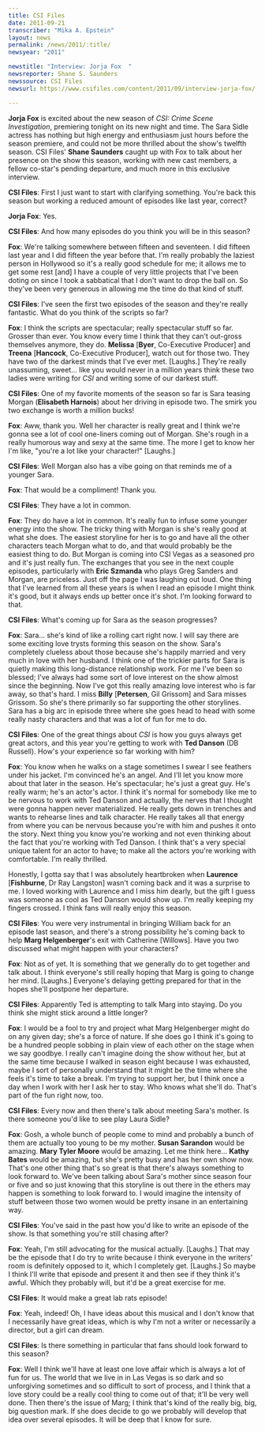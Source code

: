 ```yaml
---
title: CSI Files
date: 2011-09-21
transcriber: "Mika A. Epstein"
layout: news
permalink: /news/2011/:title/
newsyear: "2011"

newstitle: "Interview: Jorja Fox  "
newsreporter: Shane S. Saunders
newssource: CSI Files
newsurl: https://www.csifiles.com/content/2011/09/interview-jorja-fox/

---
```


**Jorja Fox** is excited about the new season of *CSI: Crime Scene Investigation*, premiering tonight on its new night and time. The Sara Sidle actress has nothing but high energy and enthusiasm just hours before the season premiere, and could not be more thrilled about the show's twelfth season. CSI Files' **Shane Saunders** caught up with Fox to talk about her presence on the show this season, working with new cast members, a fellow co-star's pending departure, and much more in this exclusive interview.

**CSI Files**: First I just want to start with clarifying something. You're back this season but working a reduced amount of episodes like last year, correct?

**Jorja Fox**: Yes.

**CSI Files**: And how many episodes do you think you will be in this season?

**Fox**: We're talking somewhere between fifteen and seventeen. I did fifteen last year and I did fifteen the year before that. I'm really probably the laziest person in Hollywood so it's a really good schedule for me; it allows me to get some rest [and] I have a couple of very little projects that I've been doting on since I took a sabbatical that I don't want to drop the ball on. So they've been very generous in allowing me the time do that kind of stuff.

**CSI Files**: I've seen the first two episodes of the season and they're really fantastic. What do you think of the scripts so far?

**Fox**: I think the scripts are spectacular; really spectacular stuff so far. Grosser than ever. You know every time I think that they can't out-gross themselves anymore, they do. **Melissa** [**Byer**, Co-Executive Producer] and **Treena** [**Hancock**, Co-Executive Producer], watch out for those two. They have two of the darkest minds that I've ever met. [Laughs.] They're really unassuming, sweet... like you would never in a million years think these two ladies were writing for *CSI* and writing some of our darkest stuff.

**CSI Files**: One of my favorite moments of the season so far is Sara teasing Morgan (**Elisabeth Harnois**) about her driving in episode two. The smirk you two exchange is worth a million bucks!

**Fox**: Aww, thank you. Well her character is really great and I think we're gonna see a lot of cool one-liners coming out of Morgan. She's rough in a really humorous way and sexy at the same time. The more I get to know her I'm like, "you're a lot like your character!" [Laughs.]

**CSI Files**: Well Morgan also has a vibe going on that reminds me of a younger Sara.

**Fox**: That would be a compliment! Thank you.

**CSI Files**: They have a lot in common.

**Fox**: They do have a lot in common. It's really fun to infuse some younger energy into the show. The tricky thing with Morgan is she's really good at what she does. The easiest storyline for her is to go and have all the other characters teach Morgan what to do, and that would probably be the easiest thing to do. But Morgan is coming into CSI Vegas as a seasoned pro and it's just really fun. The exchanges that you see in the next couple episodes, particularly with **Eric Szmanda** who plays Greg Sanders and Morgan, are priceless. Just off the page I was laughing out loud. One thing that I've learned from all these years is when I read an episode I might think it's good, but it always ends up better once it's shot. I'm looking forward to that.

**CSI Files**: What's coming up for Sara as the season progresses?

**Fox**: Sara... she's kind of like a rolling cart right now. I will say there are some exciting love trysts forming this season on the show. Sara's completely clueless about those because she's happily married and very much in love with her husband. I think one of the trickier parts for Sara is quietly making this long-distance relationship work. For me I've been so blessed; I've always had some sort of love interest on the show almost since the beginning. Now I've got this really amazing love interest who is far away, so that's hard. I miss **Billy** [**Petersen**, Gil Grissom] and Sara misses Grissom. So she's there primarily so far supporting the other storylines. Sara has a big arc in episode three where she goes head to head with some really nasty characters and that was a lot of fun for me to do.

**CSI Files**: One of the great things about *CSI* is how you guys always get great actors, and this year you're getting to work with **Ted Danson** (DB Russell). How's your experience so far working with him?

**Fox**: You know when he walks on a stage sometimes I swear I see feathers under his jacket. I'm convinced he's an angel. And I'll let you know more about that later in the season. He's spectacular; he's just a great guy. He's really warm; he's an actor's actor. I think it's normal for somebody like me to be nervous to work with Ted Danson and actually, the nerves that I thought were gonna happen never materialized. He really gets down in trenches and wants to rehearse lines and talk character. He really takes all that energy from where you can be nervous because you're with him and pushes it onto the story. Next thing you know you're working and not even thinking about the fact that you're working with Ted Danson. I think that's a very special unique talent for an actor to have; to make all the actors you're working with comfortable. I'm really thrilled.

Honestly, I gotta say that I was absolutely heartbroken when **Laurence** [**Fishburne**, Dr Ray Langston] wasn't coming back and it was a surprise to me. I loved working with Laurence and I miss him dearly, but the gift I guess was someone as cool as Ted Danson would show up. I'm really keeping my fingers crossed. I think fans will really enjoy this season.

**CSI Files**: You were very instrumental in bringing William back for an episode last season, and there's a strong possibility he's coming back to help **Marg Helgenberger**'s exit with Catherine [Willows]. Have you two discussed what might happen with your characters?

**Fox**: Not as of yet. It is something that we generally do to get together and talk about. I think everyone's still really hoping that Marg is going to change her mind. [Laughs.] Everyone's delaying getting prepared for that in the hopes she'll postpone her departure.

**CSI Files**: Apparently Ted is attempting to talk Marg into staying. Do you think she might stick around a little longer?

**Fox**: I would be a fool to try and project what Marg Helgenberger might do on any given day; she's a force of nature. If she does go I think it's going to be a hundred people sobbing in plain view of each other on the stage when we say goodbye. I really can't imagine doing the show without her, but at the same time because I walked in season eight because I was exhausted, maybe I sort of personally understand that it might be the time where she feels it's time to take a break. I'm trying to support her, but I think once a day when I work with her I ask her to stay. Who knows what she'll do. That's part of the fun right now, too.

**CSI Files**: Every now and then there's talk about meeting Sara's mother. Is there someone you'd like to see play Laura Sidle?

**Fox**: Gosh, a whole bunch of people come to mind and probably a bunch of them are actually too young to be my mother. **Susan Sarandon** would be amazing. **Mary Tyler Moore** would be amazing. Let me think here... **Kathy Bates** would be amazing, but she's pretty busy and has her own show now. That's one other thing that's so great is that there's always something to look forward to. We've been talking about Sara's mother since season four or five and so just knowing that this storyline is out there in the ethers may happen is something to look forward to. I would imagine the intensity of stuff between those two women would be pretty insane in an entertaining way.

**CSI Files**: You've said in the past how you'd like to write an episode of the show. Is that something you're still chasing after?

**Fox**: Yeah, I'm still advocating for the musical actually. [Laughs.] That may be the episode that I do try to write because I think everyone in the writers' room is definitely opposed to it, which I completely get. [Laughs.] So maybe I think I'll write that episode and present it and then see if they think it's awful. Which they probably will, but it'd be a great exercise for me.

**CSI Files**: It would make a great lab rats episode!

**Fox**: Yeah, indeed! Oh, I have ideas about this musical and I don't know that I necessarily have great ideas, which is why I'm not a writer or necessarily a director, but a girl can dream.

**CSI Files**: Is there something in particular that fans should look forward to this season?

**Fox**: Well I think we'll have at least one love affair which is always a lot of fun for us. The world that we live in in Las Vegas is so dark and so unforgiving sometimes and so difficult to sort of process, and I think that a love story could be a really cool thing to come out of that; it'll be very well done. Then there's the issue of Marg; I think that's kind of the really big, big, big question mark. If she does decide to go we probably will develop that idea over several episodes. It will be deep that I know for sure.
